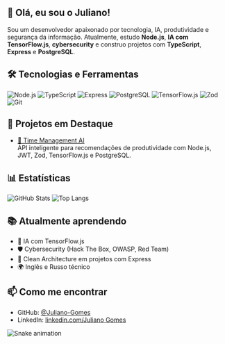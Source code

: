 ## 👋 Olá, eu sou o Juliano!

Sou um desenvolvedor apaixonado por tecnologia, IA, produtividade e segurança da informação. Atualmente, estudo **Node.js**, **IA com TensorFlow.js**, **cybersecurity** e construo projetos com **TypeScript**, **Express** e **PostgreSQL**.


## 🛠️ Tecnologias e Ferramentas

![Node.js](https://img.shields.io/badge/-Node.js-333?style=flat&logo=node.js)
![TypeScript](https://img.shields.io/badge/-TypeScript-333?style=flat&logo=typescript)
![Express](https://img.shields.io/badge/-Express-333?style=flat&logo=express)
![PostgreSQL](https://img.shields.io/badge/-PostgreSQL-333?style=flat&logo=postgresql)
![TensorFlow.js](https://img.shields.io/badge/-TensorFlow.js-333?style=flat&logo=tensorflow)
![Zod](https://img.shields.io/badge/-Zod-333?style=flat&logo=data:image/svg+xml;base64,...) 
![Git](https://img.shields.io/badge/-Git-333?style=flat&logo=git)

## 🚀 Projetos em Destaque

- [🧠 Time Management AI](https://github.com/Juliano-Gomes/Time-manegiment-AI-project)  
  API inteligente para recomendações de produtividade com Node.js, JWT, Zod, TensorFlow.js e PostgreSQL.


## 📊 Estatísticas

![GitHub Stats](https://github-readme-stats.vercel.app/api?username=Juliano-Gomes&show_icons=true&theme=github_dark)
![Top Langs](https://github-readme-stats.vercel.app/api/top-langs/?username=Juliano-Gomes&layout=compact&theme=github_dark)


## 📚 Atualmente aprendendo

- 🧠 IA com TensorFlow.js
- 🛡️ Cybersecurity (Hack The Box, OWASP, Red Team)
- 🔧 Clean Architecture em projetos com Express
- 🌍 Inglês e Russo técnico

## 📫 Como me encontrar

- GitHub: [@Juliano-Gomes](https://github.com/Juliano-Gomes)
- LinkedIn: [linkedin.com/Juliano Gomes](https://www.linkedin.com/in/juliano-gomes-228a75302?utm_source=share&utm_campaign=share_via&utm_content=profile&utm_medium=android_app)

![Snake animation](https://github.com/Juliano-Gomes/Juliano-Gomes/blob/output/github-contribution-grid-snake.svg)

